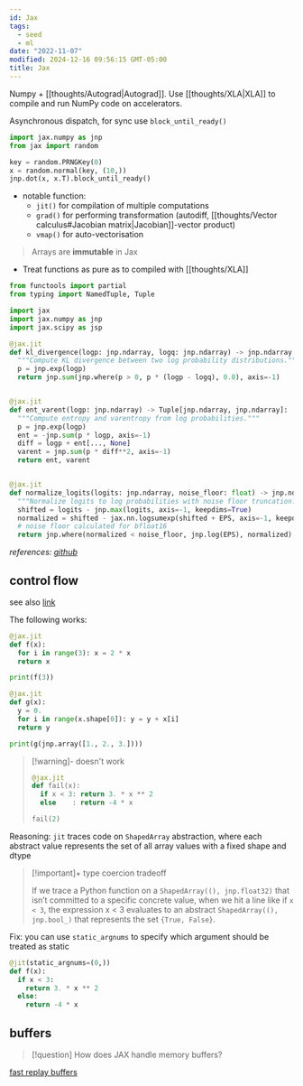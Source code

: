 ```yaml
---
id: Jax
tags:
  - seed
  - ml
date: "2022-11-07"
modified: 2024-12-16 09:56:15 GMT-05:00
title: Jax
---
```


Numpy + [[thoughts/Autograd|Autograd]]. Use [[thoughts/XLA|XLA]] to compile and run NumPy code on accelerators.

Asynchronous dispatch, for sync use `block_until_ready()`

```python
import jax.numpy as jnp
from jax import random

key = random.PRNGKey(0)
x = random.normal(key, (10,))
jnp.dot(x, x.T).block_until_ready()
```

- notable function:
  - `jit()` for compilation of multiple computations
  - `grad()` for performing transformation (autodiff, [[thoughts/Vector calculus#Jacobian matrix|Jacobian]]-vector product)
  - `vmap()` for auto-vectorisation

> Arrays are **immutable** in Jax

- Treat functions as pure as to compiled with [[thoughts/XLA]]

```python title="entropix/dslider.py"
from functools import partial
from typing import NamedTuple, Tuple

import jax
import jax.numpy as jnp
import jax.scipy as jsp

@jax.jit
def kl_divergence(logp: jnp.ndarray, logq: jnp.ndarray) -> jnp.ndarray:
  """Compute KL divergence between two log probability distributions."""
  p = jnp.exp(logp)
  return jnp.sum(jnp.where(p > 0, p * (logp - logq), 0.0), axis=-1)


@jax.jit
def ent_varent(logp: jnp.ndarray) -> Tuple[jnp.ndarray, jnp.ndarray]:
  """Compute entropy and varentropy from log probabilities."""
  p = jnp.exp(logp)
  ent = -jnp.sum(p * logp, axis=-1)
  diff = logp + ent[..., None]
  varent = jnp.sum(p * diff**2, axis=-1)
  return ent, varent


@jax.jit
def normalize_logits(logits: jnp.ndarray, noise_floor: float) -> jnp.ndarray:
  """Normalize logits to log probabilities with noise floor truncation."""
  shifted = logits - jnp.max(logits, axis=-1, keepdims=True)
  normalized = shifted - jax.nn.logsumexp(shifted + EPS, axis=-1, keepdims=True)
  # noise floor calculated for bfloat16
  return jnp.where(normalized < noise_floor, jnp.log(EPS), normalized)
```

_references: [github](https://github.com/xjdr-alt/entropix/blob/main/entropix/dslider.py)_

## control flow

see also [link](https://jax.readthedocs.io/en/latest/notebooks/Common_Gotchas_in_JAX.html#python-control-flow-jit)

The following works:

```python /jax.jit/
@jax.jit
def f(x):
  for i in range(3): x = 2 * x
  return x

print(f(3))

@jax.jit
def g(x):
  y = 0.
  for i in range(x.shape[0]): y = y + x[i]
  return y

print(g(jnp.array([1., 2., 3.])))
```

> [!warning]- doesn't work
>
> ```python {2-4}
> @jax.jit
> def fail(x):
>   if x < 3: return 3. * x ** 2
>   else    : return -4 * x
>
> fail(2)
> ```

Reasoning: `jit` traces code on `ShapedArray` abstraction, where each abstract value represents the set of all array values with a fixed shape and dtype

> [!important]+ type coercion tradeoff
>
> If we trace a Python function on a `ShapedArray((), jnp.float32)` that isn’t committed to a specific concrete value,
> when we hit a line like if `x < 3`, the expression x < 3 evaluates to an abstract `ShapedArray((), jnp.bool_)` that represents the set `{True, False}`.

Fix: you can use `static_argnums` to specify which argument should be treated as static

```python
@jit(static_argnums=(0,))
def f(x):
  if x < 3:
    return 3. * x ** 2
  else:
    return -4 * x
```

## buffers

> [!question] How does JAX handle memory buffers?

[fast replay buffers](https://github.com/instadeepai/flashbax)
